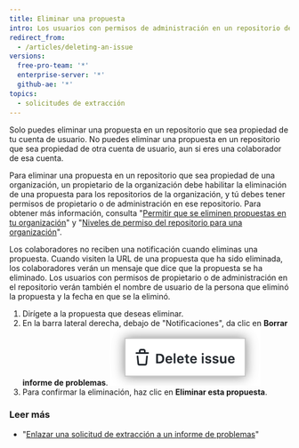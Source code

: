 ```yaml
---
title: Eliminar una propuesta
intro: Los usuarios con permisos de administración en un repositorio determinado pueden eliminar una propuesta de manera permanente de ese repositorio.
redirect_from:
  - /articles/deleting-an-issue
versions:
  free-pro-team: '*'
  enterprise-server: '*'
  github-ae: '*'
topics:
  - solicitudes de extracción
---
```


Solo puedes eliminar una propuesta en un repositorio que sea propiedad de tu cuenta de usuario. No puedes eliminar una propuesta en un repositorio que sea propiedad de otra cuenta de usuario, aun si eres una colaborador de esa cuenta.

Para eliminar una propuesta en un repositorio que sea propiedad de una organización, un propietario de la organización debe habilitar la eliminación de una propuesta para los repositorios de la organización, y tú debes tener permisos de propietario o de administración en ese repositorio. Para obtener más información, consulta "[Permitir que se eliminen propuestas en tu organización](/articles/allowing-people-to-delete-issues-in-your-organization)" y "[Niveles de permiso del repositorio para una organización](/articles/repository-permission-levels-for-an-organization/)".

Los colaboradores no reciben una notificación cuando eliminas una propuesta. Cuando visiten la URL de una propuesta que ha sido eliminada, los colaboradores verán un mensaje que dice que la propuesta se ha eliminado. Los usuarios con permisos de propietario o de administración en el repositorio verán también el nombre de usuario de la persona que eliminó la propuesta y la fecha en que se la eliminó.

1. Dirígete a la propuesta que deseas eliminar.
3. En la barra lateral derecha, debajo de "Notificaciones", da clic en **Borrar informe de problemas**. ![Texto de "Borrar informe de problemas" resaltado al final de la barra lateral derecha de la página del informe de problemas](/assets/images/help/issues/delete-issue.png)
4. Para confirmar la eliminación, haz clic en **Eliminar esta propuesta**.

### Leer más

- "[Enlazar una solicitud de extracción a un informe de problemas](/github/managing-your-work-on-github/linking-a-pull-request-to-an-issue)"
